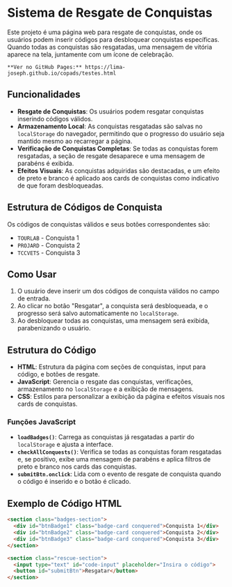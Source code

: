 # Sistema de Resgate de Conquistas

Este projeto é uma página web para resgate de conquistas, onde os usuários podem inserir códigos para desbloquear conquistas específicas. Quando todas as conquistas são resgatadas, uma mensagem de vitória aparece na tela, juntamente com um ícone de celebração.

`**Ver no GitHub Pages:** https://lima-joseph.github.io/copads/testes.html`

## Funcionalidades

- **Resgate de Conquistas**: Os usuários podem resgatar conquistas inserindo códigos válidos.
- **Armazenamento Local**: As conquistas resgatadas são salvas no `localStorage` do navegador, permitindo que o progresso do usuário seja mantido mesmo ao recarregar a página.
- **Verificação de Conquistas Completas**: Se todas as conquistas forem resgatadas, a seção de resgate desaparece e uma mensagem de parabéns é exibida.
- **Efeitos Visuais**: As conquistas adquiridas são destacadas, e um efeito de preto e branco é aplicado aos cards de conquistas como indicativo de que foram desbloqueadas.

## Estrutura de Códigos de Conquista

Os códigos de conquistas válidos e seus botões correspondentes são:

- `TOURLAB` - Conquista 1
- `PROJARD` - Conquista 2
- `TCCVETS` - Conquista 3

## Como Usar

1. O usuário deve inserir um dos códigos de conquista válidos no campo de entrada.
2. Ao clicar no botão "Resgatar", a conquista será desbloqueada, e o progresso será salvo automaticamente no `localStorage`.
3. Ao desbloquear todas as conquistas, uma mensagem será exibida, parabenizando o usuário.

## Estrutura do Código

- **HTML**: Estrutura da página com seções de conquistas, input para código, e botões de resgate.
- **JavaScript**: Gerencia o resgate das conquistas, verificações, armazenamento no `localStorage` e a exibição de mensagens.
- **CSS**: Estilos para personalizar a exibição da página e efeitos visuais nos cards de conquistas.

### Funções JavaScript

- **`loadBadges()`**: Carrega as conquistas já resgatadas a partir do `localStorage` e ajusta a interface.
- **`checkAllConquests()`**: Verifica se todas as conquistas foram resgatadas e, se positivo, exibe uma mensagem de parabéns e aplica filtros de preto e branco nos cards das conquistas.
- **`submitBtn.onclick`**: Lida com o evento de resgate de conquista quando o código é inserido e o botão é clicado.

## Exemplo de Código HTML

```html
<section class="badges-section">
  <div id="btnBadge1" class="badge-card conquered">Conquista 1</div>
  <div id="btnBadge2" class="badge-card conquered">Conquista 2</div>
  <div id="btnBadge3" class="badge-card conquered">Conquista 3</div>
</section>

<section class="rescue-section">
  <input type="text" id="code-input" placeholder="Insira o código">
  <button id="submitBtn">Resgatar</button>
</section>


